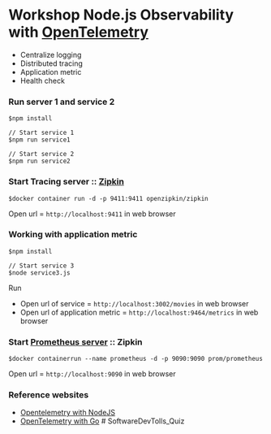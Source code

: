 # Workshop Node.js Observability with [OpenTelemetry](https://opentelemetry.io/)
* Centralize logging
* Distributed tracing
* Application metric
* Health check

### Run server 1 and service 2
```
$npm install

// Start service 1
$npm run service1

// Start service 2
$npm run service2
```
### Start Tracing server :: [Zipkin](https://zipkin.io/)
```
$docker container run -d -p 9411:9411 openzipkin/zipkin
```

Open url = `http://localhost:9411` in web browser


### Working with application metric
```
$npm install

// Start service 3
$node service3.js
```
Run
* Open url of service = `http://localhost:3002/movies` in web browser
* Open url of application metric = `http://localhost:9464/metrics` in web browser


### Start [Prometheus server](https://prometheus.io/) :: Zipkin
```
$docker containerrun --name prometheus -d -p 9090:9090 prom/prometheus
```

Open url = `http://localhost:9090` in web browser

### Reference websites
* [Opentelemetry with NodeJS](https://opentelemetry.io/docs/instrumentation/js/getting-started/nodejs/)
* [OpenTelemetry with Go](https://opentelemetry.io/docs/instrumentation/go/)
#   S o f t w a r e D e v T o l l s _ Q u i z  
 